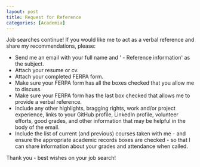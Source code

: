 ```yaml
---
layout: post
title: Request for Reference
categories: [Academia]
---
```


Job searches continue! If you would like me to act as a verbal reference and share my recommendations, please:

* Send me an email with your full name and ' - Reference information' as the subject. 
* Attach your resume or cv.
* Attach your completed FERPA form.
* Make sure your FERPA form has all the boxes checked that you allow me to discuss.
* Make sure your FERPA form has the last box checked that allows me to provide a verbal reference.
* Include any other highlights, bragging rights, work and/or project experience, links to your GitHub profile, LinkedIn profile, volunteer efforts, 
good grades, and other information that may be helpful in the body of the email.
* Include the list of current (and previous) courses taken with me - and ensure the appropriate academic records boxes are checked - 
so that I can share information about your grades and attendance when called. 

Thank you - best wishes on your job search!
